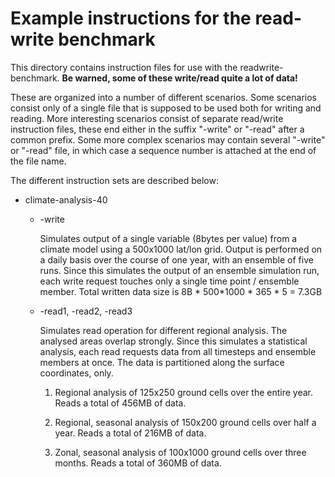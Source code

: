 Example instructions for the read-write benchmark
=================================================

This directory contains instruction files for use with the readwrite-benchmark.
**Be warned, some of these write/read quite a lot of data!**

These are organized into a number of different scenarios.
Some scenarios consist only of a single file that is supposed to be used both for writing and reading.
More interesting scenarios consist of separate read/write instruction files,
these end either in the suffix "-write" or "-read" after a common prefix.
Some more complex scenarios may contain several "-write" or "-read" file,
in which case a sequence number is attached at the end of the file name.

The different instruction sets are described below:

  * climate-analysis-40

      * -write

        Simulates output of a single variable (8bytes per value) from a climate model using a 500x1000 lat/lon grid.
        Output is performed on a daily basis over the course of one year, with an ensemble of five runs.
        Since this simulates the output of an ensemble simulation run,
        each write request touches only a single time point / ensemble member.
        Total written data size is 8B * 500*1000 * 365 * 5 = 7.3GB

      * -read1, -read2, -read3

        Simulates read operation for different regional analysis.
        The analysed areas overlap strongly.
        Since this simulates a statistical analysis, each read requests data from all timesteps and ensemble members at once.
        The data is partitioned along the surface coordinates, only.

         1. Regional analysis of 125x250 ground cells over the entire year.
            Reads a total of 456MB of data.

         2. Regional, seasonal analysis of 150x200 ground cells over half a year.
            Reads a total of 216MB of data.

         3. Zonal, seasonal analysis of 100x1000 ground cells over three months.
            Reads a total of 360MB of data.
